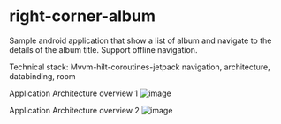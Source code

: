 # right-corner-album
Sample android  application that show a list of album and navigate to the details of the album title.
Support offline navigation.


Technical stack:
Mvvm-hilt-coroutines-jetpack navigation, architecture, databinding, room

Application Architecture overview 1
![image](https://user-images.githubusercontent.com/47614526/131268911-8ef7851d-4066-465f-b750-6abbf0b740a5.png)

Application Architecture overview 2
![image](https://user-images.githubusercontent.com/47614526/131268950-03ef78d6-1448-4683-8455-b113d759c63c.png)
